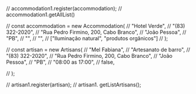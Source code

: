 // accommodation1.register(accommodation);
// accommodation1.getAllList()

// const accommodation = new Accommodation(
//   "Hotel Verde",
//   "(83) 322-2020",
//   "Rua Pedro Firmino, 200, Cabo Branco",
//   "João Pessoa",
//   "PB",
//   "",
//   "",
//   ["Iluminação natural", "produtos orgânicos"]
// );

// const artisan = new Artisans(
//   "Mel Fabiana",
//   "Artesanato de barro",
//   "(83) 322-2020",
//   "Rua Pedro Firmino, 200, Cabo Branco",
//   "João Pessoa",
//   "PB",
//   "08:00 as 17:00",
//   false,

// );

// artisan1.register(artisan);
// artisan1.  getListArtisans();
